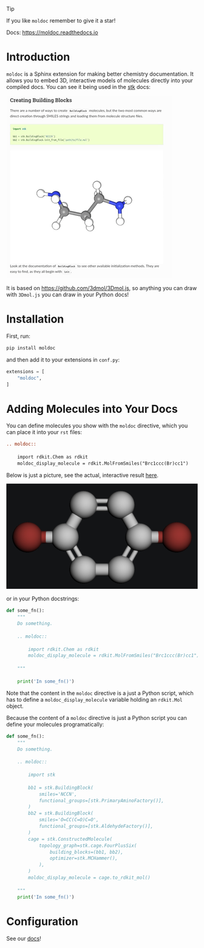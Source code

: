 > [!TIP]
> If you like ``moldoc`` remember to give it a star!

Docs: https://moldoc.readthedocs.io

# Introduction

`moldoc` is a Sphinx extension for making better chemistry documentation. It
allows you to embed 3D, interactive models of molecules directly into your
compiled docs. You can see it being used in the
[stk](https://stk.readthedocs.io/en/stable/basic_examples.html) docs:

![moldoc](./docs/source/_static/moldoc.gif)

It is based on https://github.com/3dmol/3Dmol.js, so anything you can draw
with `3Dmol.js` you can draw in your Python docs!

# Installation

First, run:

```bash
pip install moldoc
```

and then add it to your extensions in `conf.py`:

```python
extensions = [
    "moldoc",
]
```

# Adding Molecules into Your Docs

You can define molecules you show with the `moldoc` directive, which you  can
place it into your `rst` files:

```rst
.. moldoc::

    import rdkit.Chem as rdkit
    moldoc_display_molecule = rdkit.MolFromSmiles("Brc1ccc(Br)cc1")
```

Below is just a picture, see the actual, interactive result
[here](https://moldoc.readthedocs.io/en/stable#adding-molecules-into-your-docs>).

![adding-molecules-into-your-docs](./docs/source/_static/adding-molecules-into-your-docs.png)

or in your Python docstrings:

```python
def some_fn():
    """
    Do something.

    .. moldoc::

        import rdkit.Chem as rdkit
        moldoc_display_molecule = rdkit.MolFromSmiles("Brc1ccc(Br)cc1")

    """

    print('In some_fn()')
```

Note that the content in the `moldoc` directive is a just a Python script,
which has to define a `moldoc_display_molecule` variable holding an `rdkit.Mol`
object.

Because the content of a `moldoc` directive is just a Python script you can
define your molecules programatically:

```python
def some_fn():
    """
    Do something.

    .. moldoc::

        import stk

        bb1 = stk.BuildingBlock(
            smiles='NCCN',
            functional_groups=[stk.PrimaryAminoFactory()],
        )
        bb2 = stk.BuildingBlock(
            smiles='O=CC(C=O)C=O',
            functional_groups=[stk.AldehydeFactory()],
        )
        cage = stk.ConstructedMolecule(
            topology_graph=stk.cage.FourPlusSix(
                building_blocks=(bb1, bb2),
                optimizer=stk.MCHammer(),
            ),
        )
        moldoc_display_molecule = cage.to_rdkit_mol()

    """
    print('In some_fn()')

```

# Configuration

See our [docs](https://moldoc.readthedocs.io/en/stable)!
